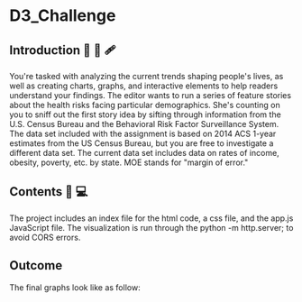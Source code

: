 # D3_Challenge
## Introduction 💊 💉 🩹
You're tasked with analyzing the current trends shaping people's lives, as well as creating charts, graphs, and interactive elements to help readers understand your findings.
The editor wants to run a series of feature stories about the health risks facing particular demographics. She's counting on you to sniff out the first story idea by sifting through information from the U.S. Census Bureau and the Behavioral Risk Factor Surveillance System.
The data set included with the assignment is based on 2014 ACS 1-year estimates from the US Census Bureau, but you are free to investigate a different data set. The current data set includes data on rates of income, obesity, poverty, etc. by state. MOE stands for "margin of error."

## Contents 📁 💻
The project includes an index file for the html code, a css file, and the app.js JavaScript file. The visualization is run through the python -m http.server; to avoid CORS errors.

## Outcome 
The final graphs look like as follow: 
